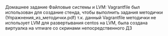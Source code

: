 Домашнее задание Файловые системы и LVM:
  Vagrantfile был использован для создание стенда, чтобы выполнить задания методички (Упражнения_из_методички.pdf)
  т.к. данный Vagrantfile методички не использует LVM для развертывания centos на LVM, была создана виртуалка на vmware со скринами непосредственного ДЗ
